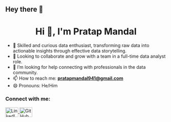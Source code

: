 ## Hey there 👋

<h1 align="center">Hi 👋, I'm Pratap Mandal </h1>

- 🔭 Skilled and curious data enthusiast, transforming raw data into actionable insights through effective data storytelling.  
- 👯 Looking to collaborate and grow with a team in a full-time data analyst role.  
- 🤔 I’m looking for help connecting with professionals in the data community.  
- 📫 How to reach me: **pratapmandal941@gmail.com**  
- 😄 Pronouns: He/Him  

<h3 align="left">Connect with me:</h3>
<p align="left">
  <a href="https://www.linkedin.com/in/pratap-mandal51/" target="_blank">
    <img align="center" src="https://raw.githubusercontent.com/rahuldkjain/github-profile-readme-generator/master/src/images/icons/Social/linked-in-alt.svg" alt="LinkedIn - Pratap Mandal" height="30" width="40" />
  </a>
  <a href="https://github.com/Pratap151" target="_blank">
    <img align="center" src="https://cdn.jsdelivr.net/gh/devicons/devicon/icons/github/github-original.svg" alt="GitHub - Pratap151" height="30" width="40" />
  </a>
</p>


